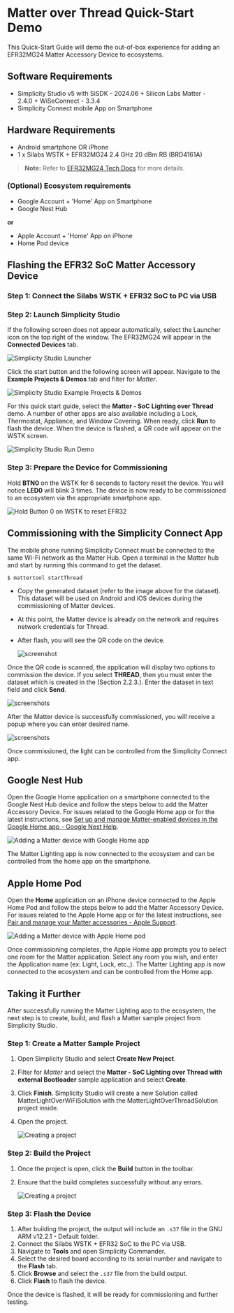 # Matter over Thread Quick-Start Demo

This Quick-Start Guide will demo the out-of-box experience for adding an EFR32MG24 Matter Accessory Device to ecosystems.

## Software Requirements

- Simplicity Studio v5 with SiSDK - 2024.06 + Silicon Labs Matter - 2.4.0 + WiSeConnect - 3.3.4
- Simplicity Connect mobile App on Smartphone

## Hardware Requirements

- Android smartphone OR iPhone
- 1 x Silabs WSTK + EFR32MG24 2.4 GHz 20 dBm RB (BRD4161A)

> **Note:** Refer to [EFR32MG24 Tech Docs](https://www.silabs.com/development-tools/wireless/efr32xg24-pro-kit-20-dbm?tab=techdocs) for more details.

### (Optional) Ecosystem requirements

- Google Account + 'Home' App on Smartphone
- Google Nest Hub

**or**

- Apple Account + 'Home' App on iPhone
- Home Pod device

## Flashing the EFR32 SoC Matter Accessory Device

### Step 1: Connect the Silabs WSTK + EFR32 SoC to PC via USB

### Step 2: Launch Simplicity Studio

If the following screen does not appear automatically, select the Launcher icon on the top right of the window. The EFR32MG24 will appear in the **Connected Devices** tab.

![Simplicity Studio Launcher](./images/studio-launcher-thread.png)

Click the start button and the following screen will appear. Navigate to the **Example Projects & Demos** tab and filter for *Matter*.

![Simplicity Studio Example Projects & Demos](./images/studio-demos-thread.png)

For this quick start guide, select the **Matter - SoC Lighting over Thread** demo. A number of other apps are also available including a Lock, Thermostat, Appliance, and Window Covering. When ready, click **Run** to flash the device. When the device is flashed, a QR code will appear on the WSTK screen.

![Simplicity Studio Run Demo](./images/studio-run-demo-thread.png)

### Step 3: Prepare the Device for Commissioning

Hold **BTN0** on the WSTK for 6 seconds to factory reset the device. You will notice **LED0** will blink 3 times. The device is now ready to be commissioned to an ecosystem via the appropriate smartphone app.

![Hold Button 0 on WSTK to reset EFR32](./images/efr32-wsdk-reset.png)

## Commissioning with the Simplicity Connect App

The mobile phone running Simplicity Connect must be connected to the same Wi-Fi network as the Matter Hub. Open a terminal in the Matter hub and start by running this command to get the dataset.

```
$ mattertool startThread
```

- Copy the generated dataset (refer to the image above for the dataset). This dataset will be used on Android and iOS devices during the commissioning of Matter devices.

- At this point, the Matter device is already on the network and requires network credentials for Thread.

- After flash, you will see the QR code on the device.
  
  ![screenshot](./images/dataset.png)

Once the QR code is scanned, the application will display two options to commission the device. If you select **THREAD**, then you must enter the dataset which is created in the (Section 2.2.3.). Enter the dataset in text field and click **Send**.

![screenshots](./images/1-3.png)

After the Matter device is successfully commissioned, you will receive a popup where you can enter desired name.

![screenshots](./images/4-6.png)

Once commissioned, the light can be controlled from the Simplicity Connect app.

## Google Nest Hub

Open the Google Home application on a smartphone connected to the Google Nest Hub device and follow the steps below to add the Matter Accessory Device. For issues related to the Google Home app or for the latest instructions, see [Set up and manage Matter-enabled devices in the Google Home app - Google Nest Help](https://support.google.com/googlenest/answer/13127223?hl=en#zippy=%2Cset-up-your-rd-party-matter-enabled-device-with-the-google-home-app).

![Adding a Matter device with Google Home app](./images/google-home-app-slides.png)

The Matter Lighting app is now connected to the ecosystem and can be controlled from the home app on the smartphone.

## Apple Home Pod

Open the **Home** application on an iPhone device connected to the Apple Home Pod and follow the steps below to add the Matter Accessory Device. For issues related to the Apple Home app or for the latest instructions, see [Pair and manage your Matter accessories - Apple Support](https://support.apple.com/en-us/102135).

![Adding a Matter device with Apple Home pod](./images/apple-home-app-slides.png)

Once commissioning completes, the Apple Home app prompts you to select one room for the Matter application. Select any room you wish, and enter the Application name (ex: Light, Lock, etc.,). The Matter Lighting app is now connected to the ecosystem and can be controlled from the Home app.

## Taking it Further

After successfully running the Matter Lighting app to the ecosystem, the next step is to create, build, and flash a Matter sample project from Simplicity Studio.

### Step 1: Create a Matter Sample Project

1. Open Simplicity Studio and select **Create New Project**.
2. Filter for *Matter* and select the **Matter - SoC Lighting over Thread with external Bootloader** sample application and select **Create**.
3. Click **Finish**.
   Simplicity Studio will create a new Solution called MatterLightOverWiFiSolution with the MatterLightOverThreadSolution project inside.
4. Open the project.

   ![Creating a project](./images/studio-project.png)

### Step 2: Build the Project

1. Once the project is open, click the **Build** button in the toolbar.
2. Ensure that the build completes successfully without any errors.

   ![Creating a project](./images/studio-build.png)

### Step 3: Flash the Device

1. After building the project, the output will include an `.s37` file in the GNU ARM v12.2.1 - Default folder.
2. Connect the Silabs WSTK + EFR32 SoC to the PC via USB.
3. Navigate to **Tools** and open Simplicity Commander.
4. Select the desired board according to its serial number and navigate to the **Flash** tab.
5. Click **Browse** and select the `.s37` file from the build output.
6. Click **Flash** to flash the device.

Once the device is flashed, it will be ready for commissioning and further testing.
